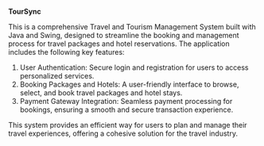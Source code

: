 **TourSync**

This is a comprehensive Travel and Tourism Management System built with Java and Swing, designed to streamline the booking and management process for travel packages and hotel reservations. The application includes the following key features:

1. User Authentication: Secure login and registration for users to access personalized services.
2. Booking Packages and Hotels: A user-friendly interface to browse, select, and book travel packages and hotel stays.
3. Payment Gateway Integration: Seamless payment processing for bookings, ensuring a smooth and secure transaction experience.

This system provides an efficient way for users to plan and manage their travel experiences, offering a cohesive solution for the travel industry.
